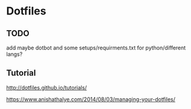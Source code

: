 # Dotfiles

## TODO

add maybe dotbot and some setups/requirments.txt for python/different langs?

## Tutorial

<http://dotfiles.github.io/tutorials/>

<https://www.anishathalye.com/2014/08/03/managing-your-dotfiles/>
